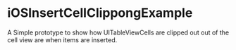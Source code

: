 iOSInsertCellClippongExample
============================

A Simple prototype to show how UITableViewCells are clipped out out of the cell view are when items are inserted.
